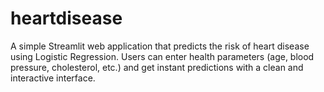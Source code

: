 # heartdisease
A simple Streamlit web application that predicts the risk of heart disease using Logistic Regression. Users can enter health parameters (age, blood pressure, cholesterol, etc.) and get instant predictions with a clean and interactive interface.
